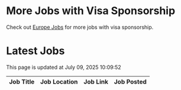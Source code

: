 # More Jobs with Visa Sponsorship

Check out [Europe Jobs](https://github.com/sureshparimi/europejobs#latest-jobs) for more jobs with visa sponsorship.

# Latest Jobs

This page is updated at July 09, 2025 10:09:52

| Job Title | Job Location | Job Link | Job Posted |
| --- | --- | --- | --- |
